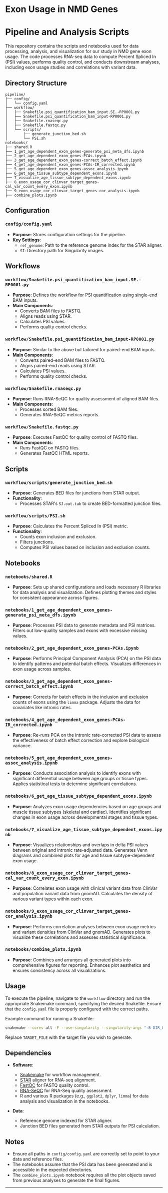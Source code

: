# Exon Usage in NMD Genes

# Pipeline and Analysis Scripts

This repository contains the scripts and notebooks used for data processing, analysis, and visualization for our study in NMD gene exon usage. The code processes RNA-seq data to compute Percent Spliced In (PSI) values, performs quality control, and conducts downstream analyses, including exon usage studies and correlations with variant data.

## Directory Structure

```
pipeline/
├── config/
│   └── config.yaml
├── workflow/
│   ├── Snakefile.psi_quantification_bam_input.SE.-RP0001.py
│   ├── Snakefile.psi_quantification_bam_input-RP0001.py
│   ├── Snakefile.rnaseqc.py
│   ├── Snakefile.fastqc.py
│   └── scripts/
│       ├── generate_junction_bed.sh
│       └── PSI.sh
notebooks/
├── shared.R
├── 1_get_age_dependent_exon_genes-generate_psi_meta_dfs.ipynb
├── 2_get_age_dependent_exon_genes-PCAs.ipynb
├── 3_get_age_dependent_exon_genes-correct_batch_effect.ipynb
├── 4_get_age_dependent_exon_genes-PCAs-IR_corrected.ipynb
├── 5_get_age_dependent_exon_genes-assoc_analysis.ipynb
├── 6_get_age_tissue_subtype_dependent_exons.ipynb
├── 7_visualize_age_tissue_subtype_dependent_exons.ipynb
├── 8_exon_usage_cor_clinvar_target_genes-cal_var_count_every_exon.ipynb
├── 9_exon_usage_cor_clinvar_target_genes-cor_analysis.ipynb
├── combine_plots.ipynb
```

## Configuration

### `config/config.yaml`

- **Purpose**: Stores configuration settings for the pipeline.
- **Key Settings**:
  - `ref_genome`: Path to the reference genome index for the STAR aligner.
  - `SI`: Directory path for Singularity images.

## Workflows

### `workflow/Snakefile.psi_quantification_bam_input.SE.-RP0001.py`

- **Purpose**: Defines the workflow for PSI quantification using single-end BAM inputs.
- **Main Components**:
  - Converts BAM files to FASTQ.
  - Aligns reads using STAR.
  - Calculates PSI values.
  - Performs quality control checks.

### `workflow/Snakefile.psi_quantification_bam_input-RP0001.py`

- **Purpose**: Similar to the above but tailored for paired-end BAM inputs.
- **Main Components**:
  - Converts paired-end BAM files to FASTQ.
  - Aligns paired-end reads using STAR.
  - Calculates PSI values.
  - Performs quality control checks.

### `workflow/Snakefile.rnaseqc.py`

- **Purpose**: Runs RNA-SeQC for quality assessment of aligned BAM files.
- **Main Components**:
  - Processes sorted BAM files.
  - Generates RNA-SeQC metrics reports.

### `workflow/Snakefile.fastqc.py`

- **Purpose**: Executes FastQC for quality control of FASTQ files.
- **Main Components**:
  - Runs FastQC on FASTQ files.
  - Generates FastQC HTML reports.

## Scripts

### `workflow/scripts/generate_junction_bed.sh`

- **Purpose**: Generates BED files for junctions from STAR output.
- **Functionality**:
  - Processes STAR's `SJ.out.tab` to create BED-formatted junction files.

### `workflow/scripts/PSI.sh`

- **Purpose**: Calculates the Percent Spliced In (PSI) metric.
- **Functionality**:
  - Counts exon inclusion and exclusion.
  - Filters junctions.
  - Computes PSI values based on inclusion and exclusion counts.

## Notebooks

### `notebooks/shared.R`

- **Purpose**: Sets up shared configurations and loads necessary R libraries for data analysis and visualization. Defines plotting themes and styles for consistent appearance across figures.

### `notebooks/1_get_age_dependent_exon_genes-generate_psi_meta_dfs.ipynb`

- **Purpose**: Processes PSI data to generate metadata and PSI matrices. Filters out low-quality samples and exons with excessive missing values.

### `notebooks/2_get_age_dependent_exon_genes-PCAs.ipynb`

- **Purpose**: Performs Principal Component Analysis (PCA) on the PSI data to identify patterns and potential batch effects. Visualizes differences in exon usage across samples.

### `notebooks/3_get_age_dependent_exon_genes-correct_batch_effect.ipynb`

- **Purpose**: Corrects for batch effects in the inclusion and exclusion counts of exons using the `limma` package. Adjusts the data for covariates like intronic rates.

### `notebooks/4_get_age_dependent_exon_genes-PCAs-IR_corrected.ipynb`

- **Purpose**: Re-runs PCA on the intronic rate-corrected PSI data to assess the effectiveness of batch effect correction and explore biological variance.

### `notebooks/5_get_age_dependent_exon_genes-assoc_analysis.ipynb`

- **Purpose**: Conducts association analysis to identify exons with significant differential usage between age groups or tissue types. Applies statistical tests to determine significant correlations.

### `notebooks/6_get_age_tissue_subtype_dependent_exons.ipynb`

- **Purpose**: Analyzes exon usage dependencies based on age groups and muscle tissue subtypes (skeletal and cardiac). Identifies significant changes in exon usage across developmental stages and tissue types.

### `notebooks/7_visualize_age_tissue_subtype_dependent_exons.ipynb`

- **Purpose**: Visualizes relationships and overlaps in delta PSI values between original and intronic rate-adjusted data. Generates Venn diagrams and combined plots for age and tissue subtype-dependent exon usage.

### `notebooks/8_exon_usage_cor_clinvar_target_genes-cal_var_count_every_exon.ipynb`

- **Purpose**: Correlates exon usage with clinical variant data from ClinVar and population variant data from gnomAD. Calculates the density of various variant types within each exon.

### `notebooks/9_exon_usage_cor_clinvar_target_genes-cor_analysis.ipynb`

- **Purpose**: Performs correlation analyses between exon usage metrics and variant densities from ClinVar and gnomAD. Generates plots to visualize these correlations and assesses statistical significance.

### `notebooks/combine_plots.ipynb`

- **Purpose**: Combines and arranges all generated plots into comprehensive figures for reporting. Enhances plot aesthetics and ensures consistency across all visualizations.

## Usage

To execute the pipeline, navigate to the `workflow` directory and run the appropriate Snakemake command, specifying the desired Snakefile. Ensure that the `config.yaml` file is properly configured with the correct paths.

Example command for running a Snakefile:

```bash
snakemake --cores all -F --use-singularity --singularity-args "-B DIR_OUTSIDER:DIR_DOCKER" -C out_dir=$PWD meta_dir=meta_ERP003613_SRP028336 -s Snakefile.psi_quantification_bam_input.SE.-RP0001.py TARGET_FILE
```

Replace `TARGET_FILE` with the target file you wish to generate.

## Dependencies

- **Software**:
  - [Snakemake](https://snakemake.readthedocs.io/) for workflow management.
  - [STAR](https://github.com/alexdobin/STAR) aligner for RNA-seq alignment.
  - [FastQC](https://www.bioinformatics.babraham.ac.uk/projects/fastqc/) for FASTQ quality control.
  - [RNA-SeQC](https://github.com/getzlab/rnaseqc) for RNA-Seq quality assessment.
  - R and various R packages (e.g., `ggplot2`, `dplyr`, `limma`) for data analysis and visualization in the notebooks.

- **Data**:
  - Reference genome indexed for STAR aligner.
  - Junction BED files generated from STAR outputs for PSI calculation.

## Notes

- Ensure all paths in `config/config.yaml` are correctly set to point to your data and reference files.
- The notebooks assume that the PSI data has been generated and is accessible in the expected directories.
- The `combine_plots.ipynb` notebook requires all the plot objects saved from previous analyses to generate the final figures.

---